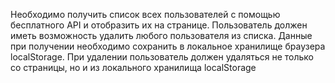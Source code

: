 Необходимо получить список всех пользователей с помощью бесплатного API и отобразить их на странице. Пользователь должен иметь возможность удалить любого пользователя из списка. Данные при получении необходимо сохранить в локальное хранилище браузера localStorage. При удалении пользователь должен удаляться не только со страницы, но и из локального хранилища localStorage
